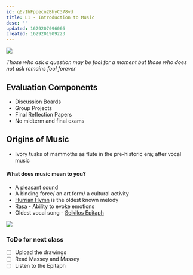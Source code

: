 ```yaml
---
id: q6v1hFppecn2BhyC378vd
title: L1 - Introduction to Music
desc: ''
updated: 1629207096066
created: 1629201909223
---
```

![](/assets/images/2021-08-17-17-56-43.png)

_Those who ask a question may be fool for a moment but those who does not ask remains fool forever_
## Evaluation Components 
* Discussion Boards
* Group Projects 
* Final Reflection Papers
* No midterm and final exams 

## Origins of Music 
* Ivory tusks of mammoths as flute in the pre-historic era; after vocal music
#### What does music mean to you? 
* A pleasant sound
* A binding force/ an art form/ a cultural activity 
* [Hurrian Hymn](https://www.youtube.com/watch?v=QpxN2VXPMLc) is the oldest known melody
* Rasa - Ability to evoke emotions 
* Oldest vocal song - [Seikilos Epitaph](https://www.youtube.com/watch?v=mGfOHoun0OQ) 
  
![](/assets/images/2021-08-17-18-35-47.png) 

### ToDo for next class
- [ ] Upload the drawings
- [ ] Read Massey and Massey 
- [ ] Listen to the Epitaph  
